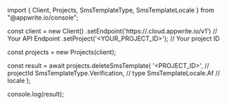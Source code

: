 import { Client, Projects, SmsTemplateType, SmsTemplateLocale } from "@appwrite.io/console";

const client = new Client()
    .setEndpoint('https://<REGION>.cloud.appwrite.io/v1') // Your API Endpoint
    .setProject('<YOUR_PROJECT_ID>'); // Your project ID

const projects = new Projects(client);

const result = await projects.deleteSmsTemplate(
    '<PROJECT_ID>', // projectId
    SmsTemplateType.Verification, // type
    SmsTemplateLocale.Af // locale
);

console.log(result);
